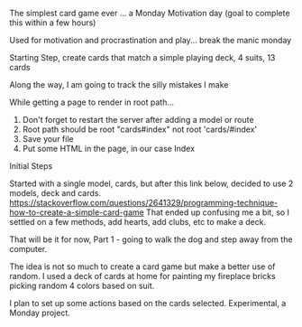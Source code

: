 The simplest card game ever ... a Monday Motivation day (goal to complete this within a few hours)

Used for motivation and procrastination and play... break the manic monday

Starting Step, create cards that match a simple playing deck, 4 suits, 13 cards 

Along the way, I am going to track the silly mistakes I make


While getting a page to render in root path...
1) Don't forget to restart the server after adding a model or route 
2) Root path should be root "cards#index" not root 'cards/#index'
3) Save your file 
4) Put some HTML in the page, in our case Index


Initial Steps

Started with a single model, cards, but after this link below, decided to use 2 models, deck and cards. 
https://stackoverflow.com/questions/2641329/programming-technique-how-to-create-a-simple-card-game
That ended up confusing me a bit, so I settled on a few methods, add hearts, add clubs, etc to make a deck.

That will be it for now, Part 1 - going to walk the dog and step away from the computer.

The idea is not so much to create a card game but make a better use of random. 
I used a deck of cards at home for painting my fireplace bricks picking random 4 colors based on suit.

I plan to set up some actions based on the cards selected. Experimental, a Monday project.  
